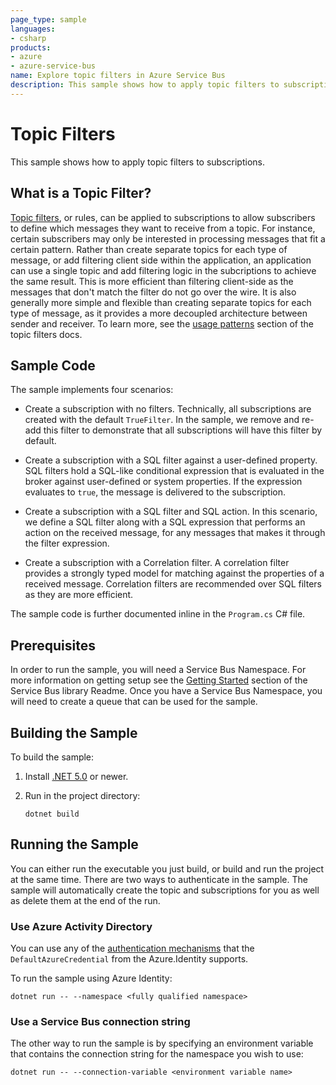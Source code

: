 ```yaml
---
page_type: sample
languages:
- csharp
products:
- azure
- azure-service-bus
name: Explore topic filters in Azure Service Bus
description: This sample shows how to apply topic filters to subscriptions.
---
```


# Topic Filters

This sample shows how to apply topic filters to subscriptions. 

## What is a Topic Filter?

[Topic filters](https://docs.microsoft.com/azure/service-bus-messaging/topic-filters), or rules, can be applied to subscriptions to allow subscribers to define which messages they want to receive from a topic. For instance, certain subscribers may only be interested in processing messages that fit a certain pattern. Rather than create separate topics for each type of message, or add filtering client side within the application, an application can use a single topic and add filtering logic in the subcriptions to achieve the same result. This is more efficient than filtering client-side as the messages that don't match the filter do not go over the wire. It is also generally more simple and flexible than creating separate topics for each type of message, as it provides a more decoupled architecture between sender and receiver. To learn more, see the [usage patterns](https://docs.microsoft.com/azure/service-bus-messaging/topic-filters#usage-patterns) section of the topic filters docs.

## Sample Code

The sample implements four scenarios:

* Create a subscription with no filters. Technically, all subscriptions are created with the default `TrueFilter`. In the sample, we remove and re-add this filter to demonstrate that all subscriptions will have this filter by default.

* Create a subscription with a SQL filter against a user-defined property. SQL filters hold a SQL-like conditional expression that is evaluated in the broker against user-defined or system properties. If the expression evaluates to `true`, the message is delivered to the subscription.

* Create a subscription with a SQL filter and SQL action. In this scenario, we define a SQL filter along with a SQL expression that performs an action on the received message, for any messages that makes it through the filter expression. 

* Create a subscription with a Correlation filter. A correlation filter provides a strongly typed model for matching against the properties of a received message. Correlation filters are recommended over SQL filters as they are more efficient.

The sample code is further documented inline in the `Program.cs` C# file.

## Prerequisites
In order to run the sample, you will need a Service Bus Namespace. For more information on getting setup see the [Getting Started](https://github.com/Azure/azure-sdk-for-net/tree/main/sdk/servicebus/Azure.Messaging.ServiceBus#getting-started) section of the Service Bus library Readme. Once you have a Service Bus Namespace, you will need to create a queue that can be used for the sample. 

## Building the Sample

To build the sample:

1. Install [.NET 5.0](https://dot.net) or newer.

2. Run in the project directory:

   ```dotnetcli
   dotnet build
   ```

## Running the Sample

You can either run the executable you just build, or build and run the project at the same time. There are two ways to authenticate in the sample.
The sample will automatically create the topic and subscriptions for you as well as delete them at the end of the run.

### Use Azure Activity Directory
You can use any of the [authentication mechanisms](https://docs.microsoft.com/dotnet/api/overview/azure/identity-readme?view=azure-dotnet) that the `DefaultAzureCredential` from the Azure.Identity supports.

To run the sample using Azure Identity:

```dotnetcli
dotnet run -- --namespace <fully qualified namespace>
```
### Use a Service Bus connection string
The other way to run the sample is by specifying an environment variable that contains the connection string for the namespace you wish to use:

```dotnetcli
dotnet run -- --connection-variable <environment variable name>
```



